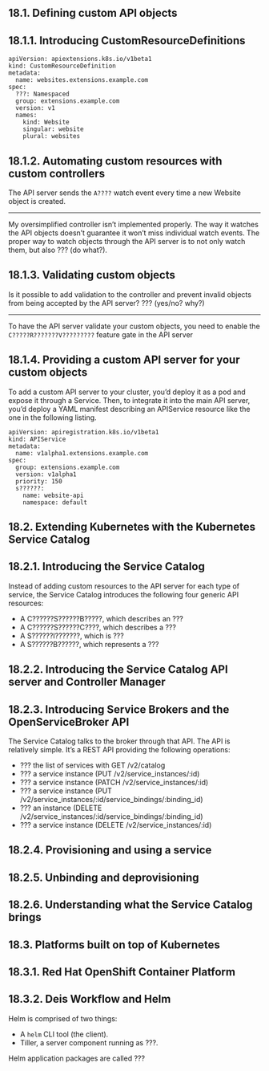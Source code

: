 ## 18.1. Defining custom API objects

## 18.1.1. Introducing CustomResourceDefinitions

    apiVersion: apiextensions.k8s.io/v1beta1       
    kind: CustomResourceDefinition                 
    metadata:
      name: websites.extensions.example.com        
    spec:
      ???: Namespaced                            
      group: extensions.example.com                
      version: v1                                  
      names:                                       
        kind: Website                              
        singular: website                          
        plural: websites


## 18.1.2. Automating custom resources with custom controllers

The API server sends the `A????` watch event every time a new Website object is created.

***

My oversimplified controller isn’t implemented properly. The way it watches the API objects doesn’t guarantee it won’t miss individual watch events. The proper way to watch objects through the API server is to not only watch them, but also ??? (do what?).

## 18.1.3. Validating custom objects

Is it possible to add validation to the controller and prevent invalid objects from being accepted by the API server? ??? (yes/no? why?)

***

To have the API server validate your custom objects, you need to enable the `C?????R???????V?????????` feature gate in the API server

## 18.1.4. Providing a custom API server for your custom objects

To add a custom API server to your cluster, you’d deploy it as a pod and expose it through a Service. Then, to integrate it into the main API server, you’d deploy a YAML manifest describing an APIService resource like the one in the following listing.

    apiVersion: apiregistration.k8s.io/v1beta1   
    kind: APIService                             
    metadata:
      name: v1alpha1.extensions.example.com
    spec:
      group: extensions.example.com              
      version: v1alpha1                          
      priority: 150
      s??????:                                   
        name: website-api                        
        namespace: default                       

## 18.2. Extending Kubernetes with the Kubernetes Service Catalog

## 18.2.1. Introducing the Service Catalog

Instead of adding custom resources to the API server for each type of service, the Service Catalog introduces the following four generic API resources:

- A C??????S??????B?????, which describes an ???
- A C??????S??????C????, which describes a ???
- A S??????I???????, which is ???
- A S??????B??????, which represents a ???

## 18.2.2. Introducing the Service Catalog API server and Controller Manager

## 18.2.3. Introducing Service Brokers and the OpenServiceBroker API

The Service Catalog talks to the broker through that API. The API is relatively simple. It’s a REST API providing the following operations:
 - ??? the list of services with GET /v2/catalog
 - ??? a service instance (PUT /v2/service_instances/:id)
 - ??? a service instance (PATCH /v2/service_instances/:id)
 - ??? a service instance (PUT /v2/service_instances/:id/service_bindings/:binding_id)
 - ??? an instance (DELETE /v2/service_instances/:id/service_bindings/:binding_id)
 - ??? a service instance (DELETE /v2/service_instances/:id)

## 18.2.4. Provisioning and using a service

## 18.2.5. Unbinding and deprovisioning

## 18.2.6. Understanding what the Service Catalog brings

## 18.3. Platforms built on top of Kubernetes

## 18.3.1. Red Hat OpenShift Container Platform

## 18.3.2. Deis Workflow and Helm
Helm is comprised of two things:

 - A `helm` CLI tool (the client).
 - Tiller, a server component running as ???.

Helm application packages are called ???
